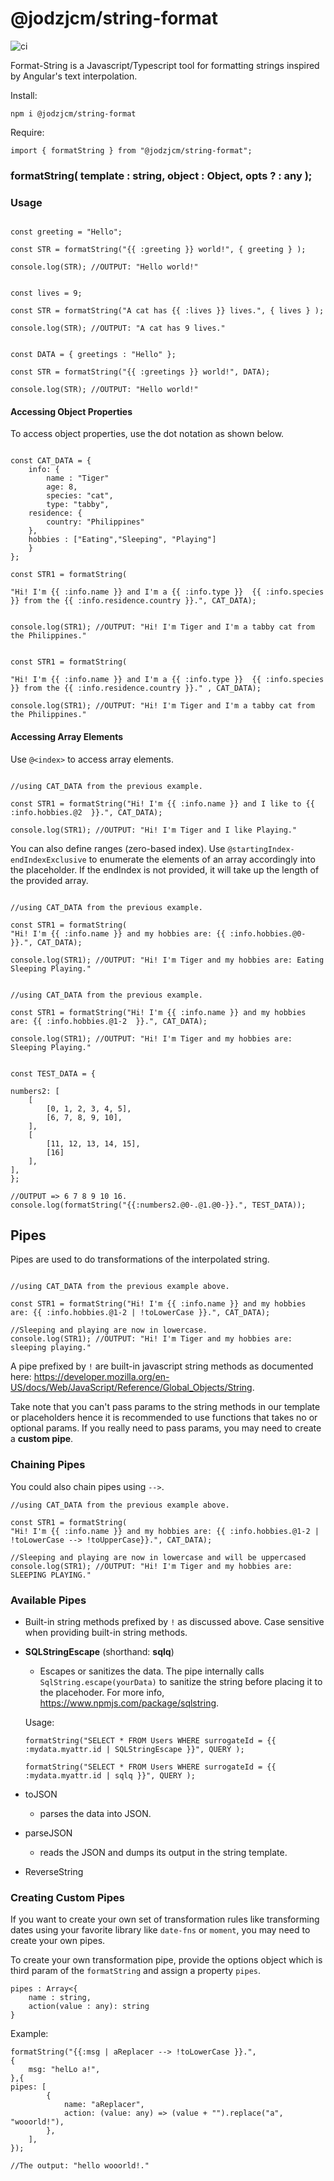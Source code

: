   

# @jodzjcm/string-format

  

![ci](https://github.com/DesuDes/string-format/actions/workflows/node.js.yml/badge.svg)

  
  

Format-String is a Javascript/Typescript tool for formatting strings inspired by Angular's text interpolation.

  
  

Install:

`npm i @jodzjcm/string-format`

  

Require:

``import { formatString } from "@jodzjcm/string-format";``

  
  

### formatString( template : string, object : Object, opts ? : any );

  

### Usage

  

````

const greeting = "Hello";

const STR = formatString("{{ :greeting }} world!", { greeting } );

console.log(STR); //OUTPUT: "Hello world!"

````

  

````

const lives = 9;

const STR = formatString("A cat has {{ :lives }} lives.", { lives } );

console.log(STR); //OUTPUT: "A cat has 9 lives."

````

  

````

const DATA = { greetings : "Hello" };

const STR = formatString("{{ :greetings }} world!", DATA);

console.log(STR); //OUTPUT: "Hello world!"

````

  

#### Accessing Object Properties

To access object properties, use the dot notation as shown below.

  

````

const CAT_DATA = {
	info: {
		name : "Tiger"
		age: 8,
		species: "cat",
		type: "tabby",
	residence: {
		country: "Philippines"
	},
	hobbies : ["Eating","Sleeping", "Playing"]
	}
};

const STR1 = formatString(

"Hi! I'm {{ :info.name }} and I'm a {{ :info.type }}  {{ :info.species }} from the {{ :info.residence.country }}.", CAT_DATA);

  
console.log(STR1); //OUTPUT: "Hi! I'm Tiger and I'm a tabby cat from the Philippines."

````

  
````

const STR1 = formatString(

"Hi! I'm {{ :info.name }} and I'm a {{ :info.type }}  {{ :info.species }} from the {{ :info.residence.country }}." , CAT_DATA);

console.log(STR1); //OUTPUT: "Hi! I'm Tiger and I'm a tabby cat from the Philippines."

````

  

#### Accessing Array Elements

  

Use `@<index>` to access array elements.



```

//using CAT_DATA from the previous example.

const STR1 = formatString("Hi! I'm {{ :info.name }} and I like to {{ :info.hobbies.@2  }}.", CAT_DATA);

console.log(STR1); //OUTPUT: "Hi! I'm Tiger and I like Playing."

```

  

You can also define ranges (zero-based index). Use `@startingIndex-endIndexExclusive` to enumerate the elements of an array accordingly into the placeholder. If the endIndex is not provided, it will take up the length of the provided array.

  

```

//using CAT_DATA from the previous example.

const STR1 = formatString(
"Hi! I'm {{ :info.name }} and my hobbies are: {{ :info.hobbies.@0- }}.", CAT_DATA);

console.log(STR1); //OUTPUT: "Hi! I'm Tiger and my hobbies are: Eating Sleeping Playing."

```

```

//using CAT_DATA from the previous example.

const STR1 = formatString("Hi! I'm {{ :info.name }} and my hobbies are: {{ :info.hobbies.@1-2  }}.", CAT_DATA);

console.log(STR1); //OUTPUT: "Hi! I'm Tiger and my hobbies are: Sleeping Playing."

```

```

const TEST_DATA = {

numbers2: [
	[
		[0, 1, 2, 3, 4, 5],
		[6, 7, 8, 9, 10],
	],
	[
		[11, 12, 13, 14, 15],
		[16]
	],
],
};

//OUTPUT => 6 7 8 9 10 16.
console.log(formatString("{{:numbers2.@0-.@1.@0-}}.", TEST_DATA));

```

  
  

## Pipes

Pipes are used to do transformations of the interpolated string.

  

```

//using CAT_DATA from the previous example above.

const STR1 = formatString("Hi! I'm {{ :info.name }} and my hobbies are: {{ :info.hobbies.@1-2 | !toLowerCase }}.", CAT_DATA);

//Sleeping and playing are now in lowercase.
console.log(STR1); //OUTPUT: "Hi! I'm Tiger and my hobbies are: sleeping playing."
```

  

A pipe prefixed by `!` are built-in javascript string methods as documented here: https://developer.mozilla.org/en-US/docs/Web/JavaScript/Reference/Global_Objects/String.

  

Take note that you can't pass params to the string methods in our template or placeholders hence it is recommended to use functions that takes no or optional params. If you really need to pass params, you may need to create a **custom pipe**.

  
  

### Chaining Pipes

You could also chain pipes using `-->`.

```
//using CAT_DATA from the previous example above.

const STR1 = formatString(
"Hi! I'm {{ :info.name }} and my hobbies are: {{ :info.hobbies.@1-2 | !toLowerCase --> !toUpperCase}}.", CAT_DATA);

//Sleeping and playing are now in lowercase and will be uppercased
console.log(STR1); //OUTPUT: "Hi! I'm Tiger and my hobbies are: SLEEPING PLAYING."
```

  
### Available Pipes

- Built-in string methods prefixed by `!` as discussed above. Case sensitive when providing built-in string methods. 

-  **SQLStringEscape** (shorthand: **sqlq**)

	- Escapes or sanitizes the data. The pipe internally calls `SqlString.escape(yourData)` to sanitize the string before placing it to the placehoder. For more info, https://www.npmjs.com/package/sqlstring.

	Usage:

	```
	formatString("SELECT * FROM Users WHERE surrogateId = {{ :mydata.myattr.id | SQLStringEscape }}", QUERY );

	formatString("SELECT * FROM Users WHERE surrogateId = {{ :mydata.myattr.id | sqlq }}", QUERY );
	```

- toJSON

	- parses the data into JSON.

- parseJSON

	- reads the JSON and dumps its output in the string template.

- ReverseString

  

### Creating Custom Pipes

If you want to create your own set of transformation rules like transforming dates using your favorite library like `date-fns` or `moment`, you may need to create your own pipes.


To create your own transformation pipe,  provide the options object which is third param of the `formatString`  and assign a property `pipes`. 

```
pipes : Array<{
	name : string,
	action(value : any): string
}
```

Example:

```
formatString("{{:msg | aReplacer --> !toLowerCase }}.",
{
	msg: "helLo a!",
},{
pipes: [
		{
			name: "aReplacer",
			action: (value: any) => (value + "").replace("a", "wooorld!"),
		},
	],
});

//The output: "hello wooorld!."
```

